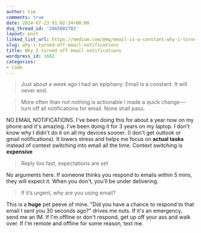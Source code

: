 ```yaml
---
author: tim
comments: true
date: 2014-07-23 01:02:24+00:00
dsq_thread_id: '2865602782'
layout: post
linked_list_url: https://medium.com/@mg/email-is-a-constant-why-i-turned-off-email-notifications-af303fe8e36c
slug: why-i-turned-off-email-notifications
title: Why I turned off email notifications
wordpress_id: 1602
categories:
- Code
---
```


> Just about a week ago I had an epiphany: Email is a constant. It will never
end.

>

> More often than not nothing is actionable I made a quick change — turn off
all notifications for email. None shall pass.

NO EMAIL NOTIFICATIONS. I've been doing this for about a year now on my phone
and it's amazing. I've been doing it for 3 years on my laptop. I don't know
why I didn't do it on all my devices sooner. (I don't get outlook or gmail
notifications). It lowers stress and helps me focus on **actual tasks**
instead of context switching into email all the time. Context switching is
**expensive**

> Reply too fast, expectations are set

No arguments here. If someone thinks you respond to emails within 5 mins, they
will expect it. When you don't, you'll be under delivering.

> If it’s urgent, why are you using email?

This is a **huge** pet peeve of mine. "Did you have a chance to respond to
that email I sent you 30 seconds ago?" drives me nuts. If it's an emergency,
send me an IM. If I'm offline or don't respond, get up off your ass and walk
over. If I'm remote and offline for some reason, text me.

